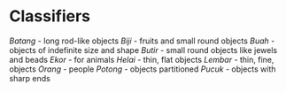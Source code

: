 # Classifiers
*Batang* - long rod-like objects
*Biji* - fruits and small round objects
*Buah* - objects of indefinite size and shape
*Butir* - small round objects like jewels and beads
*Ekor* - for animals
*Helai* - thin, flat objects
*Lembar* -  thin, fine, objects
*Orang* - people
*Potong* - objects partitioned
*Pucuk* - objects with sharp ends